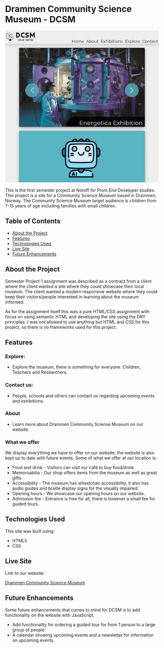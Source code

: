 # Drammen Community Science Museum - DCSM

![alt text](image.png)

This is the first semester project at Noroff for Front End Developer studies.
This project is a site for a Community Science Museum based in Drammen, Norway.
The Community Science Museum target audience is children from 7-15 years of age including families with small children.

## Table of Contents

- [About the Project](#about-the-project)
- [Features](#features)
- [Technologies Used](#technologies-used)
- [Live Site](#live-site)
- [Future Enhancements](#future-enhancements)

## About the Project

Semester Project 1 assignment was described as a contract from a client where the client wanted a site where they could showcase their local museum.
The client wanted a modern responsive website where they could keep their visitors/people interested in learning about the museum informed.

As for the assignment itself this was a pure HTML/CSS assignment with focus on using semantic HTML and developing the site using the DRY principles.
I was not allowed to use anything but HTML and CSS for this project, so there is no frameworks used for this project.

## Features

### Explore:

- Explore the museum, there is something for everyone. Children, Teachers and Researchers.

### Contact us:

- People, schools and others can contact us regarding upcoming events and exhibitions.

### About

- Learn more about Drammen Community Sciense Museum on our website.

### What we offer

We display everything we have to offer on our website, the website is also kept up to date with future events.
Some of what we offer at our location is:

- Food and drink - Visitors can visit our café to buy food/drink.
- Memoroabilia - Our shop offers items from the museum as well as great gifts.
- Accessibility - The museum has wheelchair accessibility, it also has audio guides and braille display signs for the visually impaired.
- Opening hours - We showcase our opening hours on our website.
- Admission fee - Entrance is free for all, there is however a small fee for guided tours.

## Technologies Used

This site was built using:

- HTML5
- CSS

## Live Site

Link to our website:

[Drammen Community Science Museum](https://arkuradev.github.io/Semester-Project-1/index.html)

## Future Enhancements

Some future enhancements that comes to mind for DCSM is to add functionality on the website with JavaScript.

- Add functionality for ordering a guided tour for from 1 person to a large group of people.
- A calendar showing upcoming events and a newsletter for information on upcoming events.
